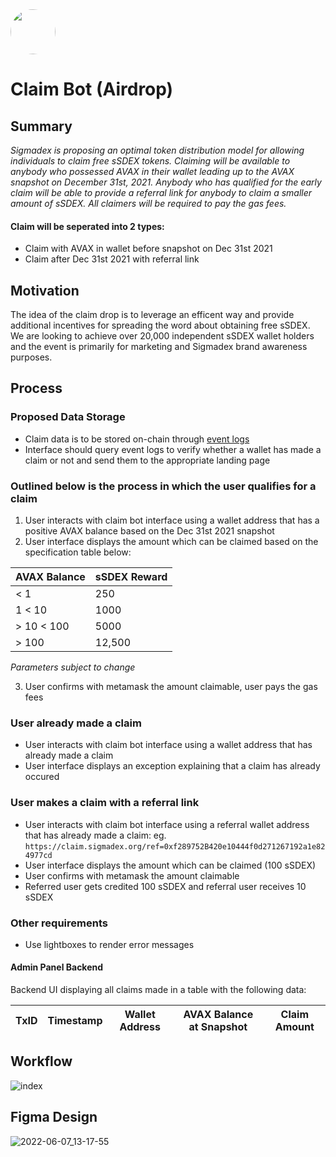 <img src="https://user-images.githubusercontent.com/33762147/155625647-55c69f06-e0ea-44a8-a425-7aa086c329c5.png" style="border-radius:50%;width:72px;">

# Claim Bot (Airdrop)

## Summary
<em>Sigmadex is proposing an optimal token distribution model for allowing individuals to claim free sSDEX tokens. Claiming will be available to anybody who possessed AVAX in their wallet leading up to the AVAX snapshot on December 31st, 2021. Anybody who has qualified for the early claim will be able to provide a referral link for anybody to claim a smaller amount of sSDEX. All claimers will be required to pay the gas fees.</em>

#### Claim will be seperated into 2 types:

* Claim with AVAX in wallet before snapshot on Dec 31st 2021
* Claim after Dec 31st 2021 with referral link

## Motivation
The idea of the claim drop is to leverage an efficent way and provide additional incentives for spreading the word about obtaining free sSDEX. We are looking to achieve over 20,000 independent sSDEX wallet holders and the event is primarily for marketing and Sigmadex brand awareness purposes.

## Process
### Proposed Data Storage

* Claim data is to be stored on-chain through [event logs]
* Interface should query event logs to verify whether a wallet has made a claim or not and send them to the appropriate landing page

### Outlined below is the process in which the user qualifies for a claim

1. User interacts with claim bot interface using a wallet address that has a positive AVAX balance based on the Dec 31st 2021 snapshot
2. User interface displays the amount which can be claimed based on the specification table below:

|AVAX Balance|sSDEX Reward|
|------------|------------|
|< 1 |250|
|1  < 10 |1000|
|> 10 < 100 |5000|
|> 100 |12,500|

*Parameters subject to change*

3. User confirms with metamask the amount claimable, user pays the gas fees

### User already made a claim

* User interacts with claim bot interface using a wallet address that has already made a claim
* User interface displays an exception explaining that a claim has already occured

### User makes a claim with a referral link

* User interacts with claim bot interface using a referral wallet address that has already made a claim:
eg. `https://claim.sigmadex.org/ref=0xf289752B420e10444f0d271267192a1e824977cd`
* User interface displays the amount which can be claimed (100 sSDEX)
* User confirms with metamask the amount claimable
* Referred user gets credited 100 sSDEX and referral user receives 10 sSDEX

### Other requirements

* Use lightboxes to render error messages

#### Admin Panel Backend

Backend UI displaying all claims made in a table with the following data:

<div align="center">

|TxID|Timestamp|Wallet Address|AVAX Balance at Snapshot|Claim Amount|
|----|---------|--------------|------------|------------------------|

</div>

## Workflow

![index](https://user-images.githubusercontent.com/33762147/162211803-720a4132-b93a-4bec-852c-80697068eb17.png)

## Figma Design

![2022-06-07_13-17-55](https://user-images.githubusercontent.com/33762147/172464391-645eec60-8977-49d0-bac1-65d5dadc5809.jpg)

[event logs]: https://consensys.net/blog/developers/guide-to-events-and-logs-in-ethereum-smart-contracts/
